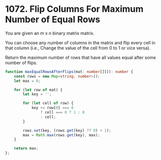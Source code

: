 # 1072. Flip Columns For Maximum Number of Equal Rows

You are given an m x n binary matrix matrix.

You can choose any number of columns in the matrix and flip every cell in that column (i.e., Change the value of the cell from 0 to 1 or vice versa).

Return the maximum number of rows that have all values equal after some number of flips.

```ts
function maxEqualRowsAfterFlips(mat: number[][]): number {
    const rows = new Map<string, number>();
    let max = 0;

    for (let row of mat) {
        let key = '';

        for (let cell of row) {
            key += row[0] === 0 
                ? cell === 0 ? 1 : 0
                : cell;
        }

        rows.set(key, (rows.get(key) ?? 0) + 1);
        max = Math.max(rows.get(key), max);
    }

    return max;
};
```
